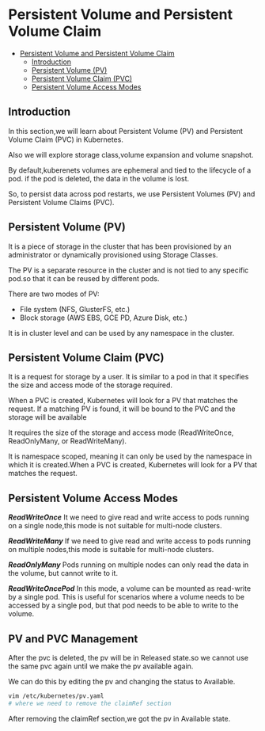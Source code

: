 # Persistent Volume and Persistent Volume Claim

<!--toc:start-->

- [Persistent Volume and Persistent Volume Claim](#persistent-volume-and-persistent-volume-claim)
  - [Introduction](#introduction)
  - [Persistent Volume (PV)](#persistent-volume-pv)
  - [Persistent Volume Claim (PVC)](#persistent-volume-claim-pvc)
  - [Persistent Volume Access Modes](#persistent-volume-access-modes)
  <!--toc:end-->

## Introduction

In this section,we will learn about Persistent Volume (PV) and Persistent Volume
Claim (PVC) in Kubernetes.

Also we will explore storage class,volume expansion and volume snapshot.

By default,kuberenets volumes are ephemeral and tied to the lifecycle of a pod.
if the pod is deleted, the data in the volume is lost.

So, to persist data across pod restarts, we use Persistent Volumes (PV) and
Persistent Volume Claims (PVC).

## Persistent Volume (PV)

It is a piece of storage in the cluster that has been provisioned by an administrator
or dynamically provisioned using Storage Classes.

The PV is a separate resource in the cluster and is not tied to any specific pod.so
that it can be reused by different pods.

There are two modes of PV:

- File system (NFS, GlusterFS, etc.)
- Block storage (AWS EBS, GCE PD, Azure Disk, etc.)

It is in cluster level and can be used by any namespace in the cluster.

## Persistent Volume Claim (PVC)

It is a request for storage by a user. It is similar to a pod in that it specifies
the size and access mode of the storage required.

When a PVC is created, Kubernetes will look for a PV that matches the request.
If a matching PV is found, it will be bound to the PVC and the storage will be available

It requires the size of the storage and access mode
(ReadWriteOnce, ReadOnlyMany, or ReadWriteMany).

It is namespace scoped, meaning it can only be used by the namespace in which it
is created.When a PVC is created, Kubernetes will look for a PV that matches the
request.

## Persistent Volume Access Modes

**_ReadWriteOnce_**
It we need to give read and write access to pods running on a single node,this mode
is not suitable for multi-node clusters.

**_ReadWriteMany_**
If we need to give read and write access to pods running on multiple nodes,this
mode is suitable for multi-node clusters.

**_ReadOnlyMany_**
Pods running on multiple nodes can only read the data in the volume, but cannot write
to it.

**_ReadWriteOncePod_**
In this mode, a volume can be mounted as read-write by a single pod. This is useful
for scenarios where a volume needs to be accessed by a single pod, but that pod
needs to be able to write to the volume.

## PV and PVC Management

After the pvc is deleted, the pv will be in Released state.so we cannot use the same
pvc again until we make the pv available again.

We can do this by editing the pv and changing the status to Available.

```bash
vim /etc/kubernetes/pv.yaml
# where we need to remove the claimRef section
```

After removing the claimRef section,we got the pv in Available state.
